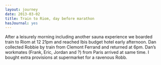 ```yaml
---
layout: journey
date: 2013-03-02
title: Train to Riom, day before marathon
hasJournal: yes
---
```

After a leisurely morning including another sauna experience we boarded train to Riom at 12 21pm and reached Ibis budget hotel early afternoon. Dan collected Robbie by train from Clemont Ferrand and returned at 6pm. Dan’s workmates (Frank, Eric, Jordan and ?) from Paris arrived at same time. I bought extra provisions at supermarket for a ravenous Robb.